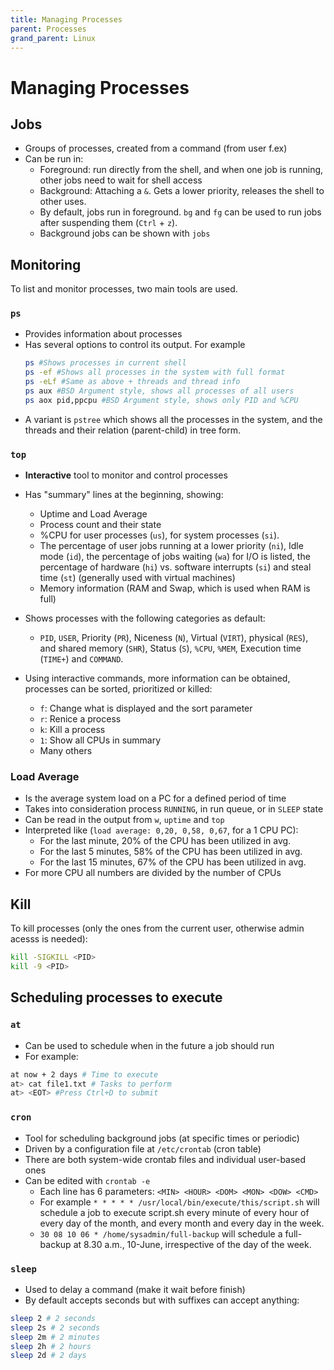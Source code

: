 ```yaml
---
title: Managing Processes
parent: Processes
grand_parent: Linux
---
```

# Managing Processes

## Jobs
- Groups of processes, created from a command (from user f.ex)
- Can be run in:
  - Foreground: run directly from the shell, and when one job is running, other jobs need to wait for shell access
  - Background: Attaching a `&`. Gets a lower priority, releases the shell to other uses.
  - By default, jobs run in foreground. `bg` and `fg` can be used to run jobs after suspending them (`Ctrl` + `z`).
  - Background jobs can be shown with `jobs`

## Monitoring

To list and monitor processes, two main tools are used.

### `ps`
- Provides information about processes
- Has several options to control its output. For example
    ```sh
    ps #Shows processes in current shell
    ps -ef #Shows all processes in the system with full format
    ps -eLf #Same as above + threads and thread info
    ps aux #BSD Argument style, shows all processes of all users
    ps aox pid,ppcpu #BSD Argument style, shows only PID and %CPU
    ```
- A variant is `pstree` which shows all the processes in the system, and the threads and their relation (parent-child) in tree form.


### `top`

- **Interactive** tool to monitor and control processes
  
- Has "summary" lines at the beginning, showing:
  - Uptime and Load Average
  - Process count and their state
  - %CPU for user processes (`us`), for system processes (`si`).
  - The percentage of user jobs running at a lower priority (`ni`), Idle mode (`id`), the percentage of jobs waiting (`wa`) for I/O is listed, the percentage of hardware (`hi`) vs. software interrupts (`si`) and steal time (`st`) (generally used with virtual machines)
  - Memory information (RAM and Swap, which is used when RAM is full)
  
- Shows processes with the following categories as default:
  - `PID`, `USER`, Priority (`PR`), Niceness (`N`), Virtual (`VIRT`), physical (`RES`), and shared memory (`SHR`), Status (`S`), `%CPU`, `%MEM`, Execution time (`TIME+`) and `COMMAND`.

- Using interactive commands, more information can be obtained, processes can be sorted, prioritized or killed:
  - `f`: Change what is displayed and the sort parameter
  - `r`: Renice a process
  - `k`: Kill a process
  - `1`: Show all CPUs in summary
  - Many others



### Load Average

- Is the average system load on a PC for a defined period of time
- Takes into consideration process `RUNNING`, in run queue, or in `SLEEP` state
- Can be read in the output from `w`, `uptime` and `top`
- Interpreted like (`load average: 0,20, 0,58, 0,67`, for a 1 CPU PC):
  - For the last minute, 20% of the CPU has been utilized in avg.
  - For the last 5 minutes, 58% of the CPU has been utilized in avg.
  - For the last 15 minutes, 67% of the CPU has been utilized in avg.
- For more CPU all numbers are divided by the number of CPUs
    

## Kill

To kill processes (only the ones from the current user, otherwise admin acesss is needed):
```sh
kill -SIGKILL <PID>
kill -9 <PID>
```
## Scheduling processes to execute

### `at`
- Can be used to schedule when in the future a job should run
- For example:

```sh
at now + 2 days # Time to execute
at> cat file1.txt # Tasks to perform
at> <EOT> #Press Ctrl+D to submit
```
### `cron`
- Tool for scheduling background jobs (at specific times or periodic)
- Driven by a configuration file at `/etc/crontab` (cron table)
- There are both system-wide crontab files and individual user-based ones
- Can be edited with `crontab -e`
  - Each line has 6 parameters: `<MIN> <HOUR> <DOM> <MON> <DOW> <CMD>`
  - For example `* * * * * /usr/local/bin/execute/this/script.sh` will schedule a job to execute script.sh every minute of every hour of every day of the month, and every month and every day in the week.
  - `30 08 10 06 * /home/sysadmin/full-backup` will schedule a full-backup at 8.30 a.m., 10-June, irrespective of the day of the week.

### `sleep`
- Used to delay a command (make it wait before finish)
- By default accepts seconds but with suffixes can accept anything:

```bash
sleep 2 # 2 seconds
sleep 2s # 2 seconds
sleep 2m # 2 minutes
sleep 2h # 2 hours
sleep 2d # 2 days
```